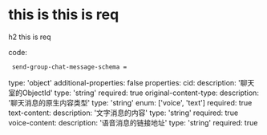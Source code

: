 # this is this is req

h2 this is req

code:

     send-group-chat-message-schema =
  type: 'object'
  additional-properties: false
  properties:
    cid:
      description: '聊天室的ObjectId'
      type: 'string'
      required: true
    original-content-type:
      description: '聊天消息的原生内容类型'
      type: 'string'
      enum: ['voice', 'text']
      required: true
    text-content:
      description: '文字消息的内容'
      type: 'string'
      required: true
    voice-content:
      description: '语音消息的链接地址'
      type: 'string'
      required: true


